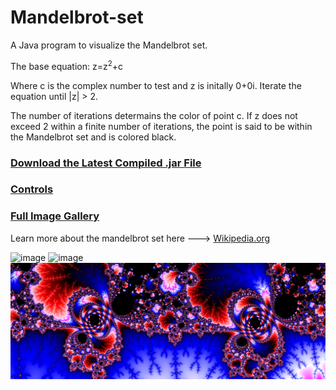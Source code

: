 # Mandelbrot-set
A Java program to visualize the Mandelbrot set.

The base equation: z=z<sup>2</sup>+c

Where c is the complex number to test and z is initally 0+0i. Iterate the equation until |z| > 2.

The number of iterations determains the color of point c. If z does not exceed 2 within a finite number of iterations, the point is said to be within the Mandelbrot set and is colored black.

### [Download the Latest Compiled .jar File](https://github.com/C-Glick/Mandelbrot-set/releases/latest)
### [Controls](https://github.com/C-Glick/Mandelbrot-set/wiki)
### [Full Image Gallery](https://github.com/C-Glick/Mandelbrot-set/wiki/gallery)


Learn more about the mandelbrot set here ---> [Wikipedia.org](https://en.wikipedia.org/wiki/Mandelbrot_set)

![image](/demo/demo.gif)
![image](/demo/demo2.gif)
![image](https://raw.githubusercontent.com/C-Glick/Mandelbrot-set/master/demo/image_003.png)
